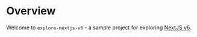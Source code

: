# Overview
Welcome to `explore-nextjs-v6` - a sample project for exploring [NextJS v6](https://nextjs.org).
